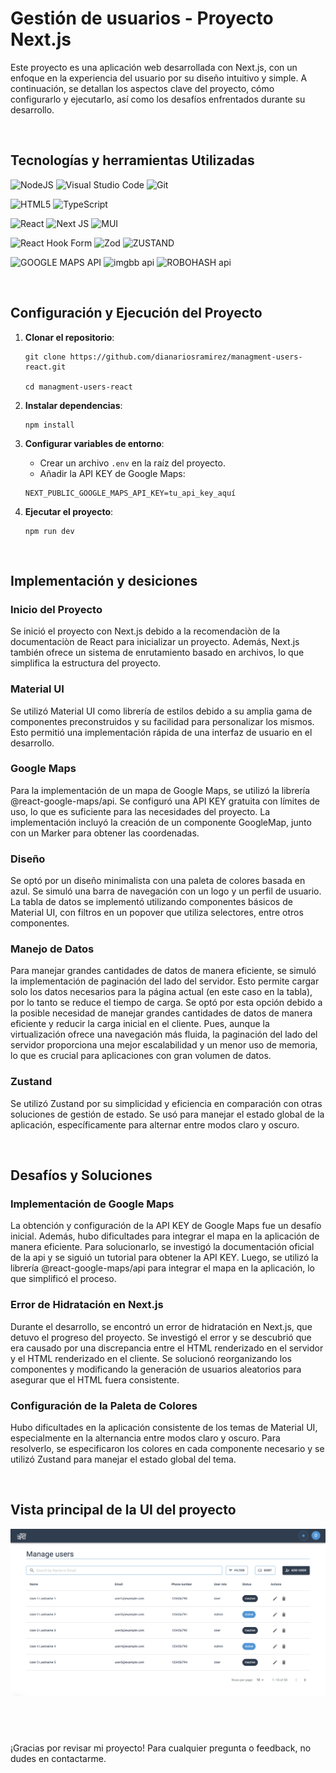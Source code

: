 # Gestión de usuarios - Proyecto Next.js

Este proyecto es una aplicación web desarrollada con Next.js, con un enfoque en la experiencia del usuario por su diseño intuitivo y simple. A continuación, se detallan los aspectos clave del proyecto, cómo configurarlo y ejecutarlo, así como los desafíos enfrentados durante su desarrollo.

&nbsp;

## Tecnologías y herramientas Utilizadas

![NodeJS](https://img.shields.io/badge/node.js-6DA55F?style=for-the-badge&logo=node.js&logoColor=white)
![Visual Studio Code](https://img.shields.io/badge/Visual%20Studio%20Code-0078d7.svg?style=for-the-badge&logo=visual-studio-code&logoColor=white)
![Git](https://img.shields.io/badge/git-%23F05033.svg?style=for-the-badge&logo=git&logoColor=white)

![HTML5](https://img.shields.io/badge/html5-%23E34F26.svg?style=for-the-badge&logo=html5&logoColor=white)
![TypeScript](https://img.shields.io/badge/typescript-%23007ACC.svg?style=for-the-badge&logo=typescript&logoColor=white)

![React](https://img.shields.io/badge/react-%2320232a.svg?style=for-the-badge&logo=react&logoColor=%2361DAFB)
![Next JS](https://img.shields.io/badge/Next-black?style=for-the-badge&logo=next.js&logoColor=white)
![MUI](https://img.shields.io/badge/MUI-%230081CB.svg?style=for-the-badge&logo=mui&logoColor=white)

![React Hook Form](https://img.shields.io/badge/React%20Hook%20Form-%23EC5990.svg?style=for-the-badge&logo=reacthookform&logoColor=white)
![Zod](https://img.shields.io/badge/zod-%233068b7.svg?style=for-the-badge&logo=zod&logoColor=white)
![ZUSTAND](https://img.shields.io/badge/ZUSTAND-ffffff?style=for-the-badge&color=216275)

![GOOGLE MAPS API](https://img.shields.io/badge/GOOGLE%20MAPS%20API-ffffff?logo=googlemaps&style=for-the-badge&color=1a9af1&logoColor=efdb0a)
![imgbb api](https://img.shields.io/badge/imgbb%20api-ffffff?style=for-the-badge&color=5e74da)
![ROBOHASH api](https://img.shields.io/badge/ROBOHASH%20api-ffffff?style=for-the-badge&color=f11a75)

&nbsp;

## Configuración y Ejecución del Proyecto

1.  **Clonar el repositorio**:

    ```
    git clone https://github.com/dianariosramirez/managment-users-react.git

    cd managment-users-react
    ```

2.  **Instalar dependencias**:
    ```
    npm install
    ```
3.  **Configurar variables de entorno**:

    - Crear un archivo `.env` en la raíz del proyecto.
    - Añadir la API KEY de Google Maps:

    ```
    NEXT_PUBLIC_GOOGLE_MAPS_API_KEY=tu_api_key_aquí

    ```

4.  **Ejecutar el proyecto**:
    ```
    npm run dev
    ```

&nbsp;
&nbsp;

## Implementación y desiciones

### Inicio del Proyecto

Se inició el proyecto con Next.js debido a la recomendaciòn de la documentaciòn de React para inicializar un proyecto. Además, Next.js también ofrece un sistema de enrutamiento basado en archivos, lo que simplifica la estructura del proyecto.

### Material UI

Se utilizó Material UI como librería de estilos debido a su amplia gama de componentes preconstruidos y su facilidad para personalizar los mismos. Esto permitió una implementación rápida de una interfaz de usuario en el desarrollo.

### Google Maps

Para la implementación de un mapa de Google Maps, se utilizó la librería @react-google-maps/api. Se configuró una API KEY gratuita con límites de uso, lo que es suficiente para las necesidades del proyecto. La implementación incluyó la creación de un componente GoogleMap, junto con un Marker para obtener las coordenadas.

### Diseño

Se optó por un diseño minimalista con una paleta de colores basada en azul. Se simuló una barra de navegación con un logo y un perfil de usuario. La tabla de datos se implementó utilizando componentes básicos de Material UI, con filtros en un popover que utiliza selectores, entre otros componentes.

### Manejo de Datos

Para manejar grandes cantidades de datos de manera eficiente, se simuló la implementación de paginación del lado del servidor. Esto permite cargar solo los datos necesarios para la página actual (en este caso en la tabla), por lo tanto se reduce el tiempo de carga.
Se optó por esta opción debido a la posible necesidad de manejar grandes cantidades de datos de manera eficiente y reducir la carga inicial en el cliente. Pues, aunque la virtualización ofrece una navegación más fluida, la paginación del lado del servidor proporciona una mejor escalabilidad y un menor uso de memoria, lo que es crucial para aplicaciones con gran volumen de datos.

### Zustand

Se utilizó Zustand por su simplicidad y eficiencia en comparación con otras soluciones de gestión de estado. Se usó para manejar el estado global de la aplicación, específicamente para alternar entre modos claro y oscuro.

&nbsp;

## Desafíos y Soluciones

### Implementación de Google Maps

La obtención y configuración de la API KEY de Google Maps fue un desafío inicial. Además, hubo dificultades para integrar el mapa en la aplicación de manera eficiente. Para solucionarlo, se investigó la documentación oficial de la api y se siguió un tutorial para obtener la API KEY. Luego, se utilizó la librería @react-google-maps/api para integrar el mapa en la aplicación, lo que simplificó el proceso.

### Error de Hidratación en Next.js

Durante el desarrollo, se encontró un error de hidratación en Next.js, que detuvo el progreso del proyecto. Se investigó el error y se descubrió que era causado por una discrepancia entre el HTML renderizado en el servidor y el HTML renderizado en el cliente. Se solucionó reorganizando los componentes y modificando la generación de usuarios aleatorios para asegurar que el HTML fuera consistente.

### Configuración de la Paleta de Colores

Hubo dificultades en la aplicación consistente de los temas de Material UI, especialmente en la alternancia entre modos claro y oscuro. Para resolverlo, se especificaron los colores en cada componente necesario y se utilizó Zustand para manejar el estado global del tema.

&nbsp;

## Vista principal de la UI del proyecto

![alt text](image.png)

## &nbsp;

¡Gracias por revisar mi proyecto! Para cualquier pregunta o feedback, no dudes en contactarme.
